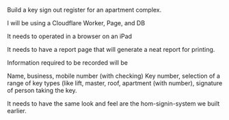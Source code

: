 Build a key sign out register for an apartment complex.

I will be using a Cloudflare Worker, Page, and DB

It needs to operated in a browser on an iPad

It needs to have a report page that will generate a neat report for printing.

Information required to be recorded will be

Name, business, mobile number (with checking) Key number, selection of a range of key types (like lift, master, roof, apartment (with number), signature of person taking the key.

It needs to have the same look and feel are the hom-signin-system we built earlier.
